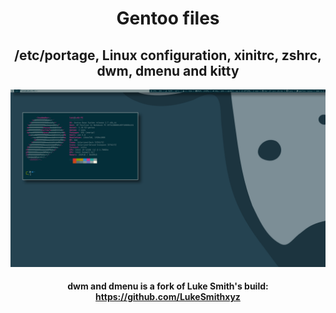 <div align="center">

# Gentoo files
## /etc/portage, Linux configuration, xinitrc, zshrc, dwm, dmenu and kitty
![Screenshot](gentoolinux.png)</br>
#### dwm and dmenu is a fork of Luke Smith's build: https://github.com/LukeSmithxyz

 </div>
